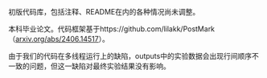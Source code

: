 初版代码库，包括注释、README在内的各种情况尚未调整。

本科毕业论文。代码框架基于https://github.com/lilakk/PostMark（[arxiv.org/abs/2406.14517](https://arxiv.org/abs/2406.14517 "https://arxiv.org/abs/2406.14517")）。

由于我们的代码在多线程运行上的缺陷，outputs中的实验数据会出现行间顺序不一致的问题，但这一缺陷对最终实验结果没有影响。

